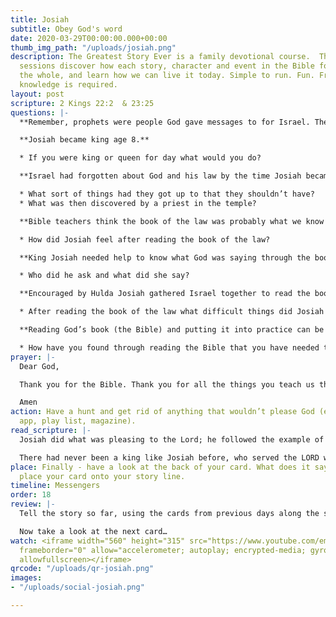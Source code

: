 ```yaml
---
title: Josiah
subtitle: Obey God's word
date: 2020-03-29T00:00:00.000+00:00
thumb_img_path: "/uploads/josiah.png"
description: The Greatest Story Ever is a family devotional course.  Through daily
  sessions discover how each story, character and event in the Bible forms part of
  the whole, and learn how we can live it today. Simple to run. Fun. Free. No prior
  knowledge is required.
layout: post
scripture: 2 Kings 22:2  & 23:25
questions: |-
  **Remember, prophets were people God gave messages to for Israel. The prophet today is a lady, Huldah. She helped Josiah understand the law that he found and that the people had forgotten about.**

  **Josiah became king age 8.**

  * If you were king or queen for day what would you do?

  **Israel had forgotten about God and his law by the time Josiah became King.**

  * What sort of things had they got up to that they shouldn’t have?
  * What was then discovered by a priest in the temple?

  **Bible teachers think the book of the law was probably what we know as Deuteronomy in our Bible. It was recorded by Moses and contained the 10 commandments.**

  * How did Josiah feel after reading the book of the law?

  **King Josiah needed help to know what God was saying through the book of the law.**

  * Who did he ask and what did she say?

  **Encouraged by Hulda Josiah gathered Israel together to read the book of the law to them.**

  * After reading the book of the law what difficult things did Josiah do?

  **Reading God’s book (the Bible) and putting it into practice can be hard but it’s really important.**

  * How have you found through reading the Bible that you have needed to change some things?
prayer: |-
  Dear God,

  Thank you for the Bible. Thank you for all the things you teach us through it. Help us to be like the prophet Huldah who understood it and King Josiah who bravely put it into practice.

  Amen
action: Have a hunt and get rid of anything that wouldn’t please God (e.g. unhelpful
  app, play list, magazine).
read_scripture: |-
  Josiah did what was pleasing to the Lord; he followed the example of his ancestor King David, strictly obeying all the laws of God.

  There had never been a king like Josiah before, who served the LORD with all his heart, mind, and strength, obeying all the Law of Moses; nor has there been a king like him since.
place: Finally - have a look at the back of your card. What does it say? You can now
  place your card onto your story line.
timeline: Messengers
order: 18
review: |-
  Tell the story so far, using the cards from previous days along the storyline.

  Now take a look at the next card…
watch: <iframe width="560" height="315" src="https://www.youtube.com/embed/6C4MEXXbBmM"
  frameborder="0" allow="accelerometer; autoplay; encrypted-media; gyroscope; picture-in-picture"
  allowfullscreen></iframe>
qrcode: "/uploads/qr-josiah.png"
images:
- "/uploads/social-josiah.png"

---
```

